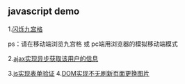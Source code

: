 javascript demo
--

1.[闪烁九宫格](https://chenjiezi.github.io/Js-Demo/task1/index.html)    

ps：请在移动端浏览九宫格 或 pc端用浏览器的模拟移动端模式  
    
2.[ajax实现异步获取该用户的信息](https://chenjiezi.github.io/Js-Demo/task2/index.html)   

3.[js实现表单验证](https://chenjiezi.github.io/Js-Demo/task3/index.html)
4.[DOM实现不无刷新页面更换图片](https://chenjiezi.github.io/Js-Demo/task4/index.html)

